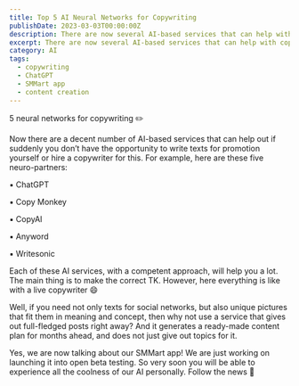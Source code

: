 ```yaml
---
title: Top 5 AI Neural Networks for Copywriting
publishDate: 2023-03-03T00:00:00Z
description: There are now several AI-based services that can help with copywriting, such as ChatGPT, Copy Monkey, CopyAI, Anyword, and Writesonic. These services can be helpful with proper guidance, though creating a good task is important. Additionally, some services offer full-fledged posts with unique images and a content plan for months ahead, such as the upcoming SMMart app. Learn more about these AI services and their features in this article.
excerpt: There are now several AI-based services that can help with copywriting, such as ChatGPT, Copy Monkey, CopyAI, Anyword, and Writesonic. These services...
category: AI
tags:
  - copywriting
  - ChatGPT
  - SMMart app
  - content creation
---
```



5 neural networks for copywriting ✏️

Now there are a decent number of AI-based services that can help out if suddenly you don’t have the opportunity to write texts for promotion yourself or hire a copywriter for this. For example, here are these five neuro-partners:

▪️ ChatGPT

▪️ Copy Monkey

▪️ CopyAI

▪️ Anyword

▪️ Writesonic

Each of these AI services, with a competent approach, will help you a lot. The main thing is to make the correct TK. However, here everything is like with a live copywriter 😄

Well, if you need not only texts for social networks, but also unique pictures that fit them in meaning and concept, then why not use a service that gives out full-fledged posts right away? And it generates a ready-made content plan for months ahead, and does not just give out topics for it.

Yes, we are now talking about our SMMart app! We are just working on launching it into open beta testing. So very soon you will be able to experience all the coolness of our AI personally. Follow the news 🤩
